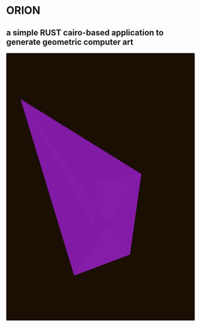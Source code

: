 # ORION
## a simple RUST cairo-based application to generate geometric computer art

![orion](https://github.com/sandbenders/orion/blob/7d0c788fb9389b836b18eddb0493520ea2ae036d/orion.png)
